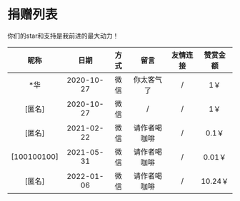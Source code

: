 # 捐赠列表

你们的star和支持是我前进的最大动力！

|昵称|日期|方式|留言|友情连接|赞赏金额|
|:---:|:---:|:---:|:---:|:---:|:---:|
|*华|2020-10-27|微信|你太客气了|/|1￥|
|[匿名]|2020-10-27|微信|/|/|1￥|
|[匿名]|2021-02-22|微信|请作者喝咖啡|/|0.1￥|
|[100100100]|2021-05-31|微信|请作者喝咖啡|/|0.01￥|
|[匿名]|2022-01-06|微信|请作者喝咖啡|/|10.24￥|

